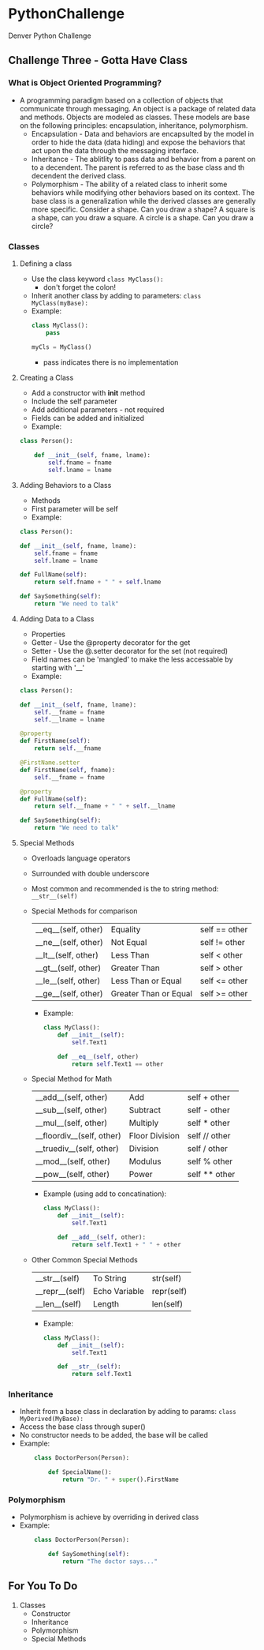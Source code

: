 # PythonChallenge
Denver Python Challenge

## Challenge Three - Gotta Have Class
### What is Object Oriented Programming?
* A programming paradigm based on a collection of objects that communicate through messaging. An object is a package of related data and methods. Objects are modeled as classes. These models are base on the following principles: encapsulation, inheritance, polymorphism.
    - Encapsulation - Data and behaviors are encapsulted by the model in order to hide the data (data hiding) and expose the behaviors that act upon the data through the messaging interface.
    - Inheritance - The ablitlity to pass data and behavior from a parent on to a decendent. The parent is referred to as the base class and th decendent the derived class.
    - Polymorphism - The ability of a related class to inherit some behaviors while modifying other behaviors based on its context. The base class is a generalization while the derived classes are generally more specific. Consider a shape. Can you draw a shape? A square is a shape, can you draw a square. A circle is a shape. Can you draw a circle?
### Classes
1. Defining a class
    * Use the class keyword `class MyClass():` 
        - don't forget the colon!
    * Inherit another class by adding to parameters: `class MyClass(myBase):`
    * Example:
        ```python
        class MyClass():
            pass

        myCls = MyClass()
        ```
        - pass indicates there is no implementation
1. Creating a Class
    * Add a constructor with __init__ method
    * Include the self parameter
    * Add additional parameters - not required
    * Fields can be added and initialized
    * Example:
    ```python
    class Person():
        
        def __init__(self, fname, lname):
            self.fname = fname
            self.lname = lname
    ```
1. Adding Behaviors to a Class
    * Methods
    * First parameter will be self
    * Example:
    ```python
    class Person():
    
    def __init__(self, fname, lname):
        self.fname = fname
        self.lname = lname

    def FullName(self):
        return self.fname + " " + self.lname

    def SaySomething(self):
        return "We need to talk"
    ```

1. Adding Data to a Class
    * Properties
    * Getter - Use the @property decorator for the get
    * Setter - Use the @<property name>.setter decorator for the set (not required)
    * Field names can be 'mangled' to make the less accessable by starting with '__'
    * Example:
    ```python
    class Person():
    
    def __init__(self, fname, lname):
        self.__fname = fname
        self.__lname = lname

    @property
    def FirstName(self):
        return self.__fname

    @FirstName.setter
    def FirstName(self, fname):
        self.__fname = fname

    @property
    def FullName(self):
        return self.__fname + " " + self.__lname

    def SaySomething(self):
        return "We need to talk"
    ```
1. Special Methods
    * Overloads language operators
    * Surrounded with double underscore
    * Most common and recommended is the to string method: `__str__(self)`
    * Special Methods for comparison

        <table>
            <tr>
                <td>__eq__(self, other)</td>
                <td>Equality</td>
                <td>self == other</td>
            </tr>
            <tr>
                <td>__ne__(self, other)</td>
                <td>Not Equal</td>
                <td>self != other</td>
            </tr>
            <tr>
                <td>__lt__(self, other)</td>
                <td>Less Than</td>
                <td>self < other</td>
            </tr>
            <tr>
                <td>__gt__(self, other)</td>
                <td>Greater Than</td>
                <td>self > other</td>
            </tr>
            <tr>
                <td>__le__(self, other)</td>
                <td>Less Than or Equal</td>
                <td>self <= other</td>
            </tr>
            <tr>
                <td>__ge__(self, other)</td>
                <td>Greater Than or Equal</td>
                <td>self >= other</td>
            </tr>
        </table>

        - Example:
            ```python
            class MyClass():
                def __init__(self):
                    self.Text1

                def __eq__(self, other)
                    return self.Text1 == other
            ```
    * Special Method for Math

        <table>
            <tr>
                <td>__add__(self, other)</td>
                <td>Add</td>
                <td>self + other</td>
            </tr>
            <tr>
                <td>__sub__(self, other)</td>
                <td>Subtract</td>
                <td>self - other</td>
            </tr>
            <tr>
                <td>__mul__(self, other)</td>
                <td>Multiply</td>
                <td>self * other</td>
            </tr>
            <tr>
                <td>__floordiv__(self, other)</td>
                <td>Floor Division</td>
                <td>self // other</td>
            </tr>
            <tr>
                <td>__truediv__(self, other)</td>
                <td>Division</td>
                <td>self / other</td>
            </tr>
            <tr>
                <td>__mod__(self, other)</td>
                <td>Modulus</td>
                <td>self % other</td>
            </tr>
            <tr>
                <td>__pow__(self, other)</td>
                <td>Power</td>
                <td>self ** other</td>
            </tr>
        </table>

        - Example (using add to concatination):
            ```python
            class MyClass():
                def __init__(self):
                    self.Text1

                def __add__(self, other):
                    return self.Text1 + " " + other
            ```
    * Other Common Special Methods

        <table>
            <tr>
                <td>__str__(self)</td>
                <td>To String</td>
                <td>str(self)</td>
            </tr>
            <tr>
                <td>__repr__(self)</td>
                <td>Echo Variable</td>
                <td>repr(self)</td>
            </tr>
            <tr>
                <td>__len__(self)</td>
                <td>Length</td>
                <td>len(self)</td>
            </tr>
        </table>

        - Example:
            ```python
            class MyClass():
                def __init__(self):
                    self.Text1

                def __str__(self):
                    return self.Text1
            ```
### Inheritance
* Inherit from a base class in declaration by adding to params: `class MyDerived(MyBase):`
* Access the base class through super()
* No constructor needs to be added, the base will be called
* Example:
    ```python
        class DoctorPerson(Person):

            def SpecialName():
                return "Dr. " + super().FirstName
    ```
### Polymorphism
* Polymorphism is achieve by overriding in derived class
* Example:
    ```python
        class DoctorPerson(Person):

            def SaySomething(self):
                return "The doctor says..."
    ```
## For You To Do
1. Classes
    * Constructor
    * Inheritance
    * Polymorphism
    * Special Methods